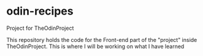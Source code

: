 # odin-recipes
Project for TheOdinProject

This repository holds the code for the Front-end part of the "project" inside TheOdinProject. This is where I will be working on what I have learned
